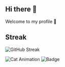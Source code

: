 ## Hi there 👋
Welcome to my profile 🎉

## Streak
![GitHub Streak](https://streak-stats.demolab.com?user=DiyahSusan&theme=tokyonight&hide_border=true)

![Cat Animation](https://media.giphy.com/media/vFKqnCdLPNOKc/giphy.gif)
![Badge](https://img.shields.io/badge/🐱-Rainbows%20Everywhere-ff69b4)

